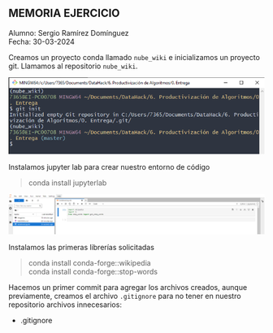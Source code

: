 ## MEMORIA EJERCICIO

Alumno: Sergio Ramírez Domínguez<br>
Fecha: 30-03-2024

Creamos un proyecto conda llamado `nube_wiki` e inicializamos un proyecto git. Llamamos al repositorio `nube_wiki`.

!["Crear proyecto conda e inicializar Git"](imagenes/1-Crear_proyecto_conda_inicializar_git.png)

Instalamos jupyter lab para crear nuestro entorno de código

> conda install jupyterlab

!["Crear entorno código"](imagenes/2-Crear_entorno_codigo.png)

Instalamos las primeras librerías solicitadas

> conda install conda-forge::wikipedia <br>
> conda install conda-forge::stop-words

Hacemos un primer commit para agregar los archivos creados, aunque previamente, creamos el archivo `.gitignore` para no tener en nuestro repositorio archivos innecesarios:

* .gitignore

